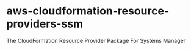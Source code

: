 # aws-cloudformation-resource-providers-ssm
The CloudFormation Resource Provider Package For Systems Manager
